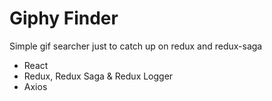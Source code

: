 # Giphy Finder

Simple gif searcher just to catch up on redux and redux-saga



- React
- Redux, Redux Saga & Redux Logger
- Axios